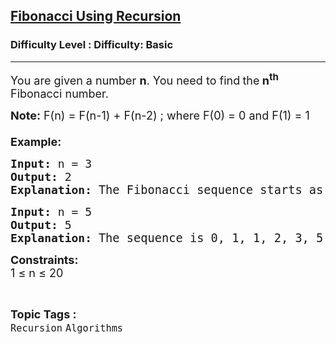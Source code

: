 <h2><a href="https://www.geeksforgeeks.org/problems/fibonacci-using-recursion/1">Fibonacci Using Recursion</a></h2><h3>Difficulty Level : Difficulty: Basic</h3><hr><div class="problems_problem_content__Xm_eO"><p><span style="font-size: 18px;">You are given a number <strong>n</strong>. You need to find<strong> </strong>the<strong> n<sup>th</sup></strong> Fibonacci number.</span></p>
<p><span style="font-size: 18px;"><strong>Note:</strong> F(n) = F(n-1) + F(n-2) ; where F(0) = 0 and F(1) = 1<strong><br></strong><br></span><span style="font-size: 18px;"><strong>Example:</strong></span></p>
<pre><span style="font-size: 18px;"><strong>Input: </strong>n = 3
<strong>Output: </strong>2<strong>
Explanation: </strong></span><span style="font-size: 14pt;">The Fibonacci sequence starts as 0, 1, 1, 2, 3, 5... The 3rd Fibonacci number is 2.</span></pre>
<pre><span style="font-size: 18px;"><strong>Input: </strong>n = 5
<strong>Output: </strong>5<strong>
Explanation: </strong></span><span style="font-size: 14pt;">The sequence is 0, 1, 1, 2, 3, 5... The 5th Fibonacci number is 5.
</span></pre>
<p><strong><span style="font-size: 18px;">Constraints: </span></strong><br><span style="font-size: 18px;">1 ≤ n ≤ 20</span></p></div><br><p><span style=font-size:18px><strong>Topic Tags : </strong><br><code>Recursion</code>&nbsp;<code>Algorithms</code>&nbsp;